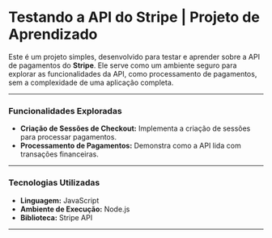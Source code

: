 # Testando a API do Stripe | Projeto de Aprendizado

Este é um projeto simples, desenvolvido para testar e aprender sobre a API de pagamentos do **Stripe**. Ele serve como um ambiente seguro para explorar as funcionalidades da API, como processamento de pagamentos, sem a complexidade de uma aplicação completa.

---

### Funcionalidades Exploradas

* **Criação de Sessões de Checkout:** Implementa a criação de sessões para processar pagamentos.
* **Processamento de Pagamentos:** Demonstra como a API lida com transações financeiras.

---

### Tecnologias Utilizadas

* **Linguagem:** JavaScript
* **Ambiente de Execução:** Node.js
* **Biblioteca:** Stripe API

---
